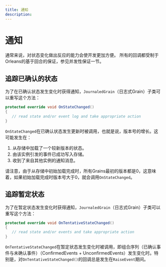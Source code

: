 ```yaml
---
title: 通知
description: 
---
```

# 通知

通常来说，对状态变化做出反应的能力会使开发更加方便。
所有的回调都受制于Orleans的基于回合的保证，参见并发性保证一节。

## 追踪已确认的状态

为了在已确认状态发生变化时获得通知，`JournaledGrain`（日志式Grain）子类可以重写这个方法：

```csharp
protected override void OnStateChanged()
{
   // read state and/or event log and take appropriate action
}
```

`OnStateChanged`在已确认状态发生更新时被调用，也就是说，版本号的增长。这可能发生在：

1. 从存储中加载了一个较新版本的状态。
2. 由该实例引发的事件已成功写入存储。
3. 收到了来自其他实例的通知消息。

请注意，由于从存储中初始加载完成时，所有Grains最初的版本都是0，这意味着，如果初始加载完成时版本号大于0，就会调用`OnStateChanged`。

## 追踪暂定状态

为了在暂定状态发生变化时获得通知，`JournaledGrain`（日志式Grain）子类可以重写这个方法：

```csharp
protected override void OnTentativeStateChanged()
{
   // read state and/or events and take appropriate action
}
```

`OnTentativeStateChanged`在暂定状态发生变化时被调用，即组合序列（已确认事件与未确认事件）（ConfirmedEvents + UnconfirmedEvents）发生变化时。特别是，对`OnTentativeStateChanged()`的回调总是发生在`RaiseEvent`期间。
